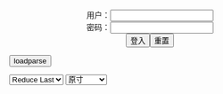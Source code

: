<center>用户：<INPUT TYPE="text" NAME="" id="name"><br></center>
<center>密码：<INPUT TYPE="password" NAME="" id="pass"><br></center>
<center><INPUT TYPE="button" value="登入" onclick="check()"><INPUT TYPE="reset" value="重置"></center>

<div style="display: none" id="mdm" name="dmd">
  <button onclick="location.reload()">Cover 0</button>
</div>

<button style="display: none" name="dmd" onclick="toggleb()">toggle</button>
<button onclick="loadparse()">loadparse</button>

<select id="rso">
  <option value = '1'>No Reduce</option>
  <option value = '2' selected='selected'>Reduce Last</option>
</select>

<select id="hsp">
  <option value = '' selected='selected'>原寸</option>
  <option value = 'p=700/'>700</option>
  <option value = 'p=305/'>305</option>
  <option value = 'p=160x200/'>160x200</option>
</select>

<br>
<div style="display: none" id="mdc" name="dmd">
</div>

<pre style="display: none" id = "raw">
<!-- 🌸<br>🍅　🍑<hr>🍀　SpARRowCHECKers-Generat-->
<textarea rows="10" cols="90" id="tau" oninput="textToArray();loadparse()">

https://static5.hentai-cosplays.com/upload/20211208/248/252950/p=700/29.jpg
https://static5.hentai-cosplays.com/upload/20211012/242/246943/p=700/17.jpg
https://static5.hentai-cosplays.com/upload/20211012/242/246942/p=700/46.jpg
https://static5.hentai-cosplays.com/upload/20211012/242/246940/p=700/39.jpg
https://static2.hentai-cosplays.com/upload/20190717/133/136045/p=700/161.jpg

</textarea><br><!-- 🍀<br>🍑　🍅<hr>🌸 -->

<textarea rows="30" cols="100" id="tar" oninput="loadparse()">

[Ringo Mitsuki] 月初から淫紋タトゥーを刻まれてモブおじさんに悪戯されちゃう原神ジンさん♥ - エロコスプレ
https://ja.hentai-cosplays.com/image/ringo-mitsuki-gen-gen-who-is-mischievous-by-uncle-mob-with-a-tattoo-from-the-beginning-of-the-month/

https://static5.hentai-cosplays.com/upload/20211208/248/252950/p=700/29.jpg

<font size="1" style="color:#DCDCDC">2022-05-17</font>

<font size="2"><b>
[Ringo Mitsuki] 全方位ドスケベ宝具なハロウィン婦長ファイナルシーズン❤️‍???? (Fate/Grand Order) [林檎蜜紀] 全方位ドスケベ宝具なハロウィン婦長ファイナルシーズン❤️‍???? (Fate/Grand Order) - エロコスプレ</b></font><br>
https://ja.hentai-cosplays.com/image/ringo-mitsuki--fategrand-order---fategrand-order-1/

https://static5.hentai-cosplays.com/upload/20211012/242/246943/p=700/17.jpg

<font size="1" style="color:#DCDCDC"><b>2022/1/18 下午3:43:56</b></font><br>

<font size="2"><b>
[Ringo Mitsuki] どうあがいてもドスケベすぎる❤️‍?アズレン❤️‍?ドレスのセントルイス (Azur Lane) [林檎蜜紀] どうあがいてもドスケベすぎる❤️‍?アズレン❤️‍?ドレスのセントルイス (アズールレーン) - エロコスプレ</b></font><br>
https://ja.hentai-cosplays.com/image/ringo-mitsuki--azur-lane----1/

https://static5.hentai-cosplays.com/upload/20211012/242/246942/p=700/46.jpg

<font size="1" style="color:#DCDCDC"><b>2022/1/18 下午2:50:14</b></font><br>

<font size="2"><b>
[Ringo Mitsuki] 今日はすけべ回❣️アズレン?エロすぎるレースクイーン?翔鶴? (Azur Lane) [林檎蜜紀] 今日はすけべ回❣️アズレン?エロすぎるレースクイーン?翔鶴? (アズールレーン) - エロコスプレ</b></font><br>
https://ja.hentai-cosplays.com/image/ringo-mitsuki--azur-lane---/

https://static5.hentai-cosplays.com/upload/20211012/242/246940/p=700/39.jpg

<font size="1" style="color:#DCDCDC"><b>2022/1/18 下午2:46:46</b></font><br>

<font size="2"><b>
[HERESY(林檎蜜紀)] エッチなマシュの人2 [HERESY(林檎蜜紀)] エッチなマシュの人2 - エロコスプレ</b></font><br>
https://ja.hentai-cosplays.com/image/heresy-2-heresy-2/

<font size="1" style="color:#DCDCDC"><b>2021/12/15 下午2:41:26</b></font><br>

<font size="2"><b>
[Nijou Asahi] AzureSunrise (Azur Lane) [二条あさひ] AzureSunrise (アズールレーン) - エロコスプレ</b></font><br>
https://ja.hentai-cosplays.com/image/nijou-asahi-azuresunrise-azur-lane--azuresunrise-/

https://static2.hentai-cosplays.com/upload/20201004/177/181190/511.jpg
https://static2.hentai-cosplays.com/upload/20201004/177/181190/661.jpg

https://static2.hentai-cosplays.com/upload/20201004/177/181190/p=700/782.jpg

<font size="1" style="color:#DCDCDC"><b>2021/12/21 下午2:43:37</b></font><br>

<font size="2"><b>
AVΗD101 高清在线谜片</b></font><br>
https://cn1.ar101.blog/

https://m.afast.ws/kD8WYgx7Xm2/images/cover.jpg
https://m2.afast.ws/aodBz1mdXnw/images/cover.jpg
https://m2.afast.ws/6R850jwbBwW/images/cover.jpg
https://m2.afast.ws/kD8WYNM1Xm2/images/cover.jpg
https://m2.afast.ws/Kq8w0pMpZ1x/images/cover.jpg
https://m2.afast.ws/Kq8w0przZ1x/images/cover.jpg
https://m2.afast.ws/3W8bvp0n8Oj/images/cover.jpg
https://m2.afast.ws/MmZLPYjQZoz/images/cover.jpg
https://m2.afast.ws/z18M6GQzZjL/images/cover.jpg
https://m2.afast.ws/bgBVd26KZ2G/images/cover.jpg
https://m2.afast.ws/L5ZJvR1mZYn/images/cover.jpg
https://m2.afast.ws/MP8nEpv5ByD/images/cover.jpg
https://m2.afast.ws/b7B06z5mZMz/images/cover.jpg
https://m2.afast.ws/bgBVd2G1Z2G/images/cover.jpg
https://m2.afast.ws/OoXo0pNyBxz/images/cover.jpg

https://m2.afast.ws/WR8mwGq3XEb/images/cover.jpg
https://m2.afast.ws/anBaV9eK8bk/images/cover.jpg
https://m2.afast.ws/peX2njWoXyg/images/cover.jpg

https://m2.afast.ws/VJBkJPmqXye/images/cover.jpg
https://m2.afast.ws/OoXo0wP7Bxz/images/cover.jpg

https://m2.afast.ws/xRXRW7a2BGn/images/cover.jpg

https://ads-g.juicyads.com/network/user155706/39410-1636702151-0782554001636702151.gif
https://cdn.cloudimagesb.com/cti/56/8e/1d/568e1d92381e943d01ae860cd5ec84e5/1598020784.gif
https://ads-g.juicyads.com/network/user155706/39410-1636702151-0782554001636702151.gif

https://cdnh.imagefap.com/images/thumb/76/139/1391132759.jpeg?se=1637234868&ss=23329a99cbe4168eef407578fff7242f
https://cdnh.imagefap.com/images/thumb/107/549/549722125.jpeg?se=1637234633&ss=da51181a319efc36e89fc64c9c288933

<font size="1" style="color:#DCDCDC"><b>2021/12/16 下午2:44:22</b></font><br>

</textarea>
</pre>

<script src="https://cdn.jsdelivr.net/npm/jquery@3.5.1/dist/jquery.min.js"></script>

<link rel="stylesheet" href="https://cdn.jsdelivr.net/gh/fancyapps/fancybox@3.5.7/dist/jquery.fancybox.min.css" />
<script src="https://cdn.jsdelivr.net/gh/fancyapps/fancybox@3.5.7/dist/jquery.fancybox.min.js"></script>

<script type="text/javascript">

var __urlRegex = /(\b(https?|ftp|file):\/\/[-A-Z0-9+&@#\/%?=~_|!:,.;]*[-A-Z0-9+&@#\/%=~_|])/ig;
var __imgRegex = /\.(?:jpe?g|gif|png)$/i;

textToArray();
loadparse();

function parseURL($string){

    var exp = __urlRegex;
    return $string.replace(exp,function(match){
            __imgRegex.lastIndex=0;
            if(__imgRegex.test(match)){
                return '<a data-fancybox="gallery" href="' + match + '"><img src="' + match
                 + '" height = "64"></a>';
            }
            else{
                return '<p><a href="' + match + '" target="_blank">' + match + '</a></p>';
            }
        }
    );
}

function textToArray(){
  var textArea = document.getElementById("tau");
  var arrayFromTextArea = textArea.value.split(String.fromCharCode(10));
  for ( var i = 0; i < arrayFromTextArea.length; i++ ) {
    generateM(arrayFromTextArea[i]);
  }
}

function generateM(url) {
  mdm.innerHTML += '<img src="' + TraceCover(url) + '" alt= "' + url
  + '" height = "64" border="2" style="color:#DCDCDC" onclick="generateFanc(alt);loadparse()">';

}

function TraceCover(url) {
  var SegmentArr = url.split('/');

  var Extens = SegmentArr.slice(-1).join().split('.').pop();
  var SegmentCount = SegmentArr.length - 2;

  var TopHalf = SegmentArr.slice(0,SegmentCount).join('/');

  return TopHalf + '/p=160x200/1.' + Extens + '\n';

}

function generateFanc(url) {
  var SegmentArr = url.split('/');
  var GeneratCount = SegmentArr.slice(-1).join().split('.').shift();
  var Extens = SegmentArr.slice(-1).join().split('.').pop();
  var SegmentCount = SegmentArr.length;
  var ReduceSegments = document.getElementById('rso').value;
  var HentaiSizeP = document.getElementById('hsp').value;
  var TopHalf = SegmentArr.slice(0,SegmentCount - ReduceSegments).join('/');
  tar.innerHTML = '';

  for (var j = 1; j <= GeneratCount; j++) {
    tar.innerHTML += TopHalf + '/' + HentaiSizeP + j + '.' + Extens + '\n';
  }
}

function loadparse() {
  mdc.innerHTML = parseURL(tar.value);
}

function check(){
  var name=document.getElementById("name").value;
  var pass=document.getElementById("pass").value;
  if(name==!/[^\s]/.test(new Date().getTime()) && pass==String.fromCharCode(window.atob("MTIx"))){
    var nd = document.getElementsByName("dmd");
    for (var i = 0; i <= nd.length; i++) {
      nd[i].style.display = "";
      }
      }else{
      }
}

function toggleb() {
  var x = document.getElementById("raw");
  if (x.style.display === "none") {
    x.style.display = "";
  } else {
    x.style.display = "none";
  }
}

</script>
